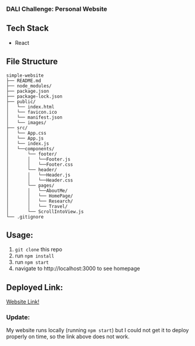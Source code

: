 ### DALI Challenge: Personal Website

## Tech Stack
- React

## File Structure
```
simple-website
├── README.md
├── node_modules/
├── package.json
├── package-lock.json
├── public/
│   └── index.html
│   └── favicon.ico
│   └── manifest.json
│   └── images/
├── src/
│   └── App.css
│   └── App.js
│   └── index.js
│   └──components/
│       └── footer/
│       │   └──Footer.js
│       │   └──Footer.css
│       └── header/
│       │   └──Header.js
│       │   └──Header.css
│       └── pages/
│       │   └──AboutMe/
│       │   └── HomePage/
│       │   └── Research/
│       │   └── Travel/
│       └── ScrollIntoView.js
└── .gitignore
```

## Usage:
1. `git clone` this repo
2. run `npm install`
3. run `npm start` 
4. navigate to http://localhost:3000  to see homepage

## Deployed Link:
[Website Link!](adriennek.me)
### Update:
My website runs locally (running `npm start`) but I could not get it to deploy properly on time, so the link above does not work.